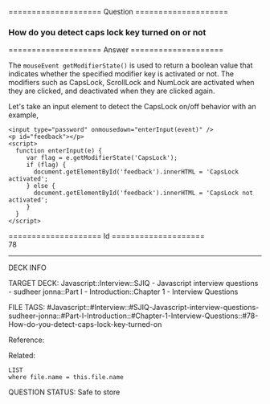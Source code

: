 ==================== Question ====================  

### How do you detect caps lock key turned on or not  

==================== Answer ====================  

The `mouseEvent getModifierState()` is used to return a boolean value that indicates whether the specified modifier key is activated or not. The modifiers such as CapsLock, ScrollLock and NumLock are activated when they are clicked, and deactivated when they are clicked again.

Let's take an input element to detect the CapsLock on/off behavior with an example,

<!-- codeblock-start -->
<pre><code class="hljs language-html"><span class="hljs-tag">&#x3C;<span class="hljs-name">input</span> <span class="hljs-attr">type</span>=<span class="hljs-string">"password"</span> <span class="hljs-attr">onmousedown</span>=<span class="hljs-string">"enterInput(event)"</span> /></span>
<span class="hljs-tag">&#x3C;<span class="hljs-name">p</span> <span class="hljs-attr">id</span>=<span class="hljs-string">"feedback"</span>></span><span class="hljs-tag">&#x3C;/<span class="hljs-name">p</span>></span>
<span class="hljs-tag">&#x3C;<span class="hljs-name">script</span>></span><span class="javascript">
  <span class="hljs-keyword">function</span> <span class="hljs-title function_">enterInput</span>(<span class="hljs-params">e</span>) {
     <span class="hljs-keyword">var</span> flag = e.<span class="hljs-title function_">getModifierState</span>(<span class="hljs-string">'CapsLock'</span>);
     <span class="hljs-keyword">if</span> (flag) {
       <span class="hljs-variable language_">document</span>.<span class="hljs-title function_">getElementById</span>(<span class="hljs-string">'feedback'</span>).<span class="hljs-property">innerHTML</span> = <span class="hljs-string">'CapsLock activated'</span>;
     } <span class="hljs-keyword">else</span> {
       <span class="hljs-variable language_">document</span>.<span class="hljs-title function_">getElementById</span>(<span class="hljs-string">'feedback'</span>).<span class="hljs-property">innerHTML</span> = <span class="hljs-string">'CapsLock not activated'</span>;
     }
  }
</span><span class="hljs-tag">&#x3C;/<span class="hljs-name">script</span>></span>
</code></pre>
<!-- codeblock-end -->

==================== Id ====================  
78

---

DECK INFO

TARGET DECK: Javascript::Interview::SJIQ - Javascript interview questions - sudheer jonna::Part I - Introduction::Chapter 1 - Interview Questions

FILE TAGS: #Javascript::#Interview::#SJIQ-Javascript-interview-questions-sudheer-jonna::#Part-I-Introduction::#Chapter-1-Interview-Questions::#78-How-do-you-detect-caps-lock-key-turned-on

Reference:

Related:

```dataview
LIST
where file.name = this.file.name
```

QUESTION STATUS: Safe to store
